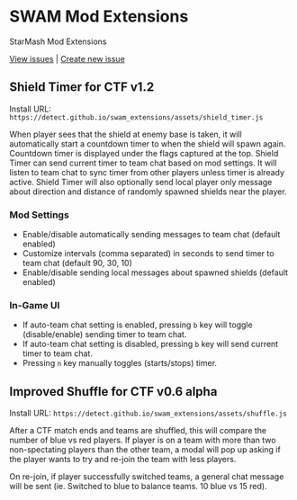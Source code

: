 # SWAM Mod Extensions
StarMash Mod Extensions

[View issues](https://github.com/Detect/swam_extensions/issues) | [Create new issue](https://github.com/Detect/swam_extensions/issues/new)

## Shield Timer for CTF v1.2

Install URL: `https://detect.github.io/swam_extensions/assets/shield_timer.js`

When player sees that the shield at enemy base is taken, it will automatically start a countdown timer to when the shield will spawn again. Countdown timer is displayed under the flags captured at the top. Shield Timer can send current timer to team chat based on mod settings. It will listen to team chat to sync timer from other players unless timer is already active. Shield Timer will also optionally send local player only message about direction and distance of randomly spawned shields near the player.

### Mod Settings

- Enable/disable automatically sending messages to team chat (default enabled)
- Customize intervals (comma separated) in seconds to send timer to team chat (default 90, 30, 10)
- Enable/disable sending local messages about spawned shields (default enabled)

### In-Game UI
- If auto-team chat setting is enabled, pressing `b` key will toggle (disable/enable) sending timer to team chat.
- If auto-team chat setting is disabled, pressing `b` key will send current timer to team chat.
- Pressing `n` key manually toggles (starts/stops) timer.

## Improved Shuffle for CTF v0.6 alpha

Install URL: `https://detect.github.io/swam_extensions/assets/shuffle.js`

After a CTF match ends and teams are shuffled, this will compare the number of blue vs red players. If player is on a team with more than two non-spectating players than the other team, a modal will pop up asking if the player wants to try and re-join the team with less players.

On re-join, if player successfully switched teams, a general chat message will be sent (ie. Switched to blue to balance teams. 10 blue vs 15 red).
